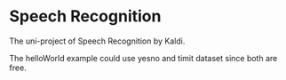 # Speech Recognition
The uni-project of Speech Recognition by Kaldi.

The helloWorld example could use yesno and timit dataset since both are free.
